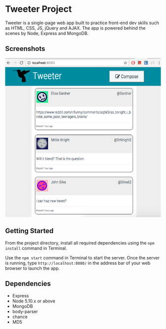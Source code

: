 # Tweeter Project

Tweeter is a single-page web app built to practice front-end dev skills such as HTML, CSS, JS, jQuery and AJAX. The app is powered behind the scenes by Node, Express and MongoDB.

## Screenshots
!["Screenshot of app"](https://raw.githubusercontent.com/1andee/tweetr/master/docs/index.png)

## Getting Started

From the project directory, install all required dependencies using the `npm install` command in Terminal.

Use the `npm start` command in Terminal to start the server. Once the server is running, type `http://localhost:8080/` in the address bar of your web browser to launch the app.

## Dependencies

- Express
- Node 5.10.x or above
- MongoDB
- body-parser
- chance
- MD5
